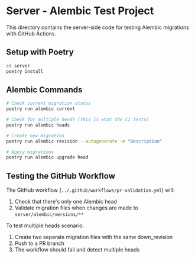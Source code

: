 # Server - Alembic Test Project

This directory contains the server-side code for testing Alembic migrations with GitHub Actions.

## Setup with Poetry

```bash
cd server
poetry install
```

## Alembic Commands

```bash
# Check current migration status
poetry run alembic current

# Check for multiple heads (this is what the CI tests)
poetry run alembic heads

# Create new migration
poetry run alembic revision --autogenerate -m "Description"

# Apply migrations
poetry run alembic upgrade head
```

## Testing the GitHub Workflow

The GitHub workflow (`../.github/workflows/pr-validation.yml`) will:

1. Check that there's only one Alembic head
2. Validate migration files when changes are made to `server/alembic/versions/**`

To test multiple heads scenario:
1. Create two separate migration files with the same down_revision
2. Push to a PR branch
3. The workflow should fail and detect multiple heads
